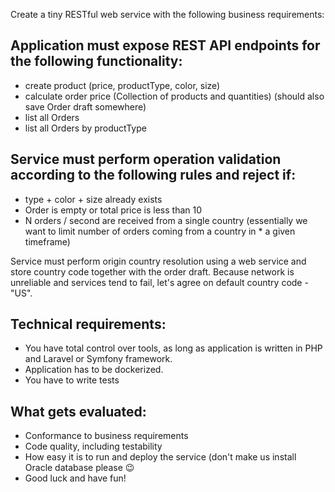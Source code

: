 Create a tiny RESTful web service with the following business requirements:

## Application must expose REST API endpoints for the following functionality:

* create product (price, productType, color, size)
* calculate order price (Collection of products and quantities)  (should also save Order draft somewhere)
* list all Orders
* list all Orders by productType

## Service must perform operation validation according to the following rules and reject if:

* type + color + size already exists
* Order is empty or total price is less than 10
* N orders / second are received from a single country (essentially we want to limit number of orders coming from a country in * a given timeframe)

Service must perform origin country resolution using a web service and store country code together with the order draft.
Because network is unreliable and services tend to fail, let's agree on default country code - "US".

## Technical requirements:

* You have total control over tools, as long as application is written in PHP and Laravel or Symfony framework.
* Application has to be dockerized.
* You have to write tests

## What gets evaluated:

* Conformance to business requirements
* Code quality, including testability
* How easy it is to run and deploy the service (don't make us install Oracle database please 😉
* Good luck and have fun!
